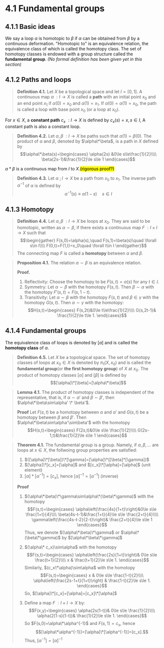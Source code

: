 # 4.1 Fundamental groups

## 4.1.1 Basic ideas

We say a loop $\alpha$ is homotopic to $\beta$ if $\alpha$ can be obtained from $\beta$ by a continuous deformation. "Homotopic to" is an equivalence relation, the equivalence class of which is called the homotopy class. The set of homotopy classes is endowed with a group structure called the **fundamental group**. *(No formal definition has been given yet in this section)*

## 4.1.2 Paths and loops

> **Definition 4.1.**  Let $X$ be a topological space and let $I=[0,1]$.  A continuous map $\alpha\ :I\rightarrow X$ is called a **path** with an initial point $x_0$ and an end point $x_1$ if $\alpha(0)=x_0$ and $\alpha(1)=x_1$. If $\alpha(0)=\alpha(1)=x_0$, the path is called a loop with base point $x_0$ (or a loop at $x_0$).

For $x\in X$, a **constant path** $c_x\ : I\rightarrow X$ is defined by $c_x (s) =x,  s\in I$,  A constant path is also a constant loop.

> **Definition 4.2.** Let $\alpha, \beta\ : I\rightarrow X$ be paths such that $\alpha(1)=\beta(0)$. The product of $\alpha$ and $\beta$, denoted by $\alpha\*\beta$, is a path in $X$ defined by
> $$\alpha\*\beta(s)=\begin{cases}
    \alpha(2s) &0\le s\le\frac{1}{2}\\\\
    \beta(2s-1)&\frac{1}{2}\le s\le 1
\end{cases}$$ 

$\alpha*\beta$ is a continuous map from $I$ to $X$.<mark>(rigorous proof?)</mark>

> **Definition 4.3.** Let $\alpha\ ; I\rightarrow X$ be a path from $x_0$ to $x_1$. The inverse path $\alpha^{-1}$ of $\alpha$ is defined by 
> $$\alpha^{-1}(s)\equiv \alpha(1-s)\quad s\in I$$

## 4.1.3 Homotopy

> **Definition 4.4.** Let $\alpha, \beta\ : I\rightarrow X$ be loops at $x_0$. They are said to be homotopic, written as $\alpha \sim \beta$, if there exists a continuous map $F\ : I\times I\rightarrow X$ such that
> $$\begin{gather}
    F(s,0)=\alpha(s),\quad F(s,1)=\beta(s)\quad \forall s\in I\\\\
    F(0,t)=F(1,t)=x_0\quad \forall t\in I
\end{gather}$$
>The connecting map $F$ is called a **homotopy** between $\alpha$ and $\beta$.

> **Proposition 4.1.** The relation $\alpha\sim\beta$ is an equivalence relation.
> 
> **Proof.** 
> 1. Reflectivity: Choose the homotopy to be $F(s,t)=\alpha(s)$ for any $t\in I$.
> 2. Symmetry: Let $\alpha\sim\beta$ with the homotopy $F(s,t)$. Then $\beta\sim\alpha$ with the homotopy $F'(s,t)=F(s,1-t)$.
> 3. Transitivity: Let $\alpha\sim\beta$ with the homotopy $F(s,t)$ and $\beta\in\gamma$ with the homotopy $G(s,t)$. Then $\alpha\sim\gamma$ with the homotopy:
> $$H(s,t)=\begin{cases}
    F(s,2t)&0\le t\le\frac{1}{2}\\\\
    G(s,2t-1)& \frac{1}{2}\le t\le 1.
\end{cases}$$


## 4.1.4 Fundamental groups

The equivalence class of loops is denoted by $[a]$ and is called the **homotopy class** of $\alpha$.

> **Definition 4.5.** Let $X$ be a topological space. The set of homotopy classes of loops at $x_0 \in X$ is denoted by $\pi_1 (X,x_0)$ and is called the **fundamental group**(or **the first homotopy group**) of $X$ at $x_0$. The product of homotopy classes $[\alpha]$ and $[\beta]$ is defined by
> $$[\alpha]\*[\beta]=[\alpha\*\beta]$$

> **Lemma 4.1.** The product of homotopy classes is independent of the representative, that is, if $\alpha\sim\alpha'$ and $\beta\sim\beta'$, then $\alpha\*\beta\sim\alpha' \* \beta'$.
> 
>  **Proof** Let $F(s,t)$ be a homotopy between $\alpha$ and $\alpha'$ and $G(s,t)$ be a homotopy between $\beta$ and $\beta'$. Then $\alpha\*\beta\sim\alpha'\sim\beta'$ with the homotopy
> $$H(s,t)=\begin{cases}
    F(2s,t)&0\le s\le \frac{1}{2}\\\\
    G(2s-1,t)&\frac{1}{2}\le s\le 1
\end{cases}$$

> **Theorem 4.1.** The fundamental group is a group. Namely, if $\alpha, \beta,\dots$ are loops at $x\in X$, the follwoing group properties are satisfied:
> 1. $([\alpha]\*[\beta])\*[\gamma]=[\alpha]\*([\beta]*[\gamma])$
> 2. $[\alpha]\*[c_x]=[\alpha]$ and $[c_x]\*[\alpha]=[\alpha]$ (unit element)
> 3. $[\alpha]*[\alpha^{-1}]=[c_x]$, hence $[\alpha]^{-1}=[\alpha^{-1}]$ (inverse)
>
>**Proof** 
>1. $(\alpha\*\beta)\*\gamma\sim\alpha\*(\beta\*\gamma)$ with the homotopy
>$$F(s,t)=\begin{cases}
    \alpha\left(\frac{4s}{1+t}\right)&0\le s\le \frac{1+t}{4}\\\\
    \beta(4s-t-1)&\frac{1+t}{4}\le s\le \frac{2+t}{4}\\\\
    \gamma\left(\frac{4s-t-2}{2-t}\right)& \frac{2+t}{4}\le s\le 1
\end{cases}$$
> Thus, we denote $(\alpha\*\beta)\*\gamma$ or $\alpha\*(\beta\*\gamma)$ by $[\alpha\*\beta\*\gamma]$
>
>2. $(\alpha\* c_x)\sim\alpha$ with the homotopy
>$$F(s,t)=\begin{cases}
    \alpha\left(\frac{2s}{1+t}\right)& 0\le s\le \frac{t+1}{2}\\\\
    x & \frac{t+1}{2}\le s\le 1.
\end{cases}$$
> Similarly, $(c_x\*\alpha)\sim\alpha$ with the homotopy 
> $$F(s,t)=\begin{cases}
    x & 0\le s\le \frac{1-t}{2}\\\\
    \alpha\left(\frac{2s-1+t}{1+t}\right) & \frac{1-t}{2}\le s\le 1.
\end{cases}$$
> So, $[\alpha]\*[c_x]=[\alpha]=[c_x]\*[\alpha]$
>
>3. Define a map $F\ : I\times I\rightarrow X$ by:
>$$F(x,y)=\begin{cases}
    \alpha(2s(1-t))& 0\le s\le \frac{1}{2}\\\\
    \alpha(2(1-s)(1-t))& \frac{1}{2}\le s\le 1.
\end{cases}$$
>So $F(s,0)=\alpha\*\alpha^{-1}$ and $F(s,1)=c_x$, hence
>$$[\alpha\*\alpha^{-1}]=[\alpha]\*[\alpha^{-1}]=[c_x].$$
>Thus, $[\alpha^{-1}]=[\alpha]^{-1}$
